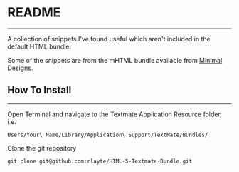 
# README
--------

A collection of snippets I've found useful which aren't included in the default HTML bundle.

Some of the snippets are from the mHTML bundle available from [Minimal Designs](http://minimaldesign.net/downloads/tools/textmate-html-bundle).

## How To Install
-----------------

Open Terminal and navigate to the Textmate Application Resource folder, i.e.

`Users/Your\ Name/Library/Application\ Support/TextMate/Bundles/`

Clone the git repository

`git clone git@github.com:rlayte/HTML-5-Textmate-Bundle.git`
